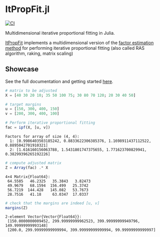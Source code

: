 # ItPropFit.jl

[![CI](https://github.com/vankesteren/ItPropFit.jl/actions/workflows/CI.yml/badge.svg)](https://github.com/vankesteren/ItPropFit.jl/actions/workflows/CI.yml)

Multidimensional iterative proportional fitting in Julia. 

[ItPropFit](https://github.com/vankesteren/ItPropFit.jl) implements a multidimensional version of the [factor estimation method](https://en.wikipedia.org/wiki/Iterative_proportional_fitting#Algorithm_2_(factor_estimation)) for performing iterative proportional fitting (also called RAS algorithm, raking, matrix scaling)

## Showcase
See the full documentation and getting started [here](https://vankesteren.github.io/ItPropFit.jl/).

```julia
# matrix to be adjusted
X = [40 30 20 10; 35 50 100 75; 30 80 70 120; 20 30 40 50]

# target margins
u = [150, 300, 400, 150]
v = [200, 300, 400, 100]

# Perform iterative proportional fitting
fac = ipf(X, [u, v])
```
```
Factors for array of size (4, 4):
  1: [0.9986403503185242, 0.8833622306385376, 1.1698911437112522, 0.8895042701910321]
  2: [1.616160156063788, 1.5431801747375655, 1.771623700829941, 0.38299396265192226]
```
```julia
# compute adjusted matrix
Z = Array(fac) .* X
```
```
4×4 Matrix{Float64}:
 64.5585   46.2325   35.3843   3.82473
 49.9679   68.1594  156.499   25.3742
 56.7219  144.428   145.082   53.7673
 28.7516   41.18     63.0347  17.0337
```
```julia
# check that the margins are indeed [u, v]
margins(Z)
```
```
2-element Vector{Vector{Float64}}:
 [150.0000000009452, 299.99999999962523, 399.99999999949796, 149.99999999993148]
 [200.0, 299.99999999999994, 399.99999999999994, 99.99999999999997]
```
